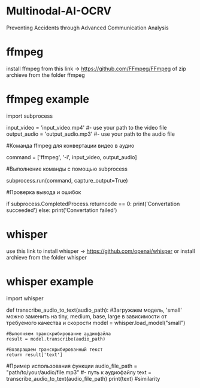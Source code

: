 # Multinodal-AI-OCRV
Preventing Accidents through Advanced Communication Analysis
# ffmpeg
install ffmpeg from this link -> https://github.com/FFmpeg/FFmpeg
of zip archieve from the folder ffmpeg
# ffmpeg example
import subprocess

input_video = 'input_video.mp4'  #- use your path to the video file
output_audio = 'output_audio.mp3' #-  use your path to the audio file

#Команда ffmpeg для конвертации видео в аудио

command = ['ffmpeg', '-i', input_video, output_audio]

#Выполнение команды с помощью subprocess

subprocess.run(command, capture_output=True)

#Проверка вывода и ошибок

if subprocess.CompletedProcess.returncode == 0:
    print('Convertation succeeded')
else:
    print('Convertation failed')
# whisper
use this link to install whisper -> https://github.com/openai/whisper
or install archieve from the folder whisper
# whisper example
import whisper

def transcribe_audio_to_text(audio_path):
    #Загружаем модель, 'small' можно заменить на tiny, medium, base, large в зависимости от требуемого качества и скорости
    model = whisper.load_model("small")

    #Выполняем транскрибирование аудиофайла
    result = model.transcribe(audio_path)

    #Возвращаем транскрибированный текст
    return result['text']

#Пример использования функции
audio_file_path = "path/to/your/audio/file.mp3" #- путь к аудиофайлу
text = transcribe_audio_to_text(audio_file_path)
print(text)
#similarity





